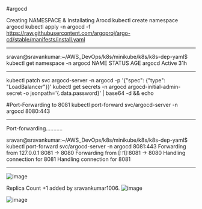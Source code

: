 #argocd

Creating NAMESPACE & Installating Arocd
kubectl create namespace argocd
kubectl apply -n argocd -f https://raw.githubusercontent.com/argoproj/argo-cd/stable/manifests/install.yaml
________________________________________________________________________________________________________________________
sravan@sravankumar:~/AWS_DevOps/k8s/minikube/k8s/k8s-dep-yaml$ kubectl get namespace -n argocd
NAME              STATUS   AGE
argocd            Active   31h
________________________________________________________________________________________________________________________
kubectl patch svc argocd-server -n argocd -p '{"spec": {"type": "LoadBalancer"}}'
kubectl get secrets -n argocd argocd-initial-admin-secret -o jsonpath='{.data.password}' | base64 -d && echo

#Port-Forwarding to 8081
kubectl port-forward svc/argocd-server -n argocd 8080:443
________________________________________________________________________________________________________________________
Port-forwarding...........

sravan@sravankumar:~/AWS_DevOps/k8s/minikube/k8s/k8s-dep-yaml$ kubectl port-forward svc/argocd-server -n argocd 8081:443
Forwarding from 127.0.0.1:8081 -> 8080
Forwarding from [::1]:8081 -> 8080
Handling connection for 8081
Handling connection for 8081
________________________________________________________________________________________________________________________



![image](https://github.com/user-attachments/assets/a77d7a2c-7ea7-4343-8bce-c9797bba5302)

Replica Count +1 added by sravankumar1006.
![image](https://github.com/user-attachments/assets/066aa9c3-ef88-40e0-a849-7ab819058d37)


![image](https://github.com/user-attachments/assets/75eb338e-b9f6-4636-b1c9-41f5afd243bf)
